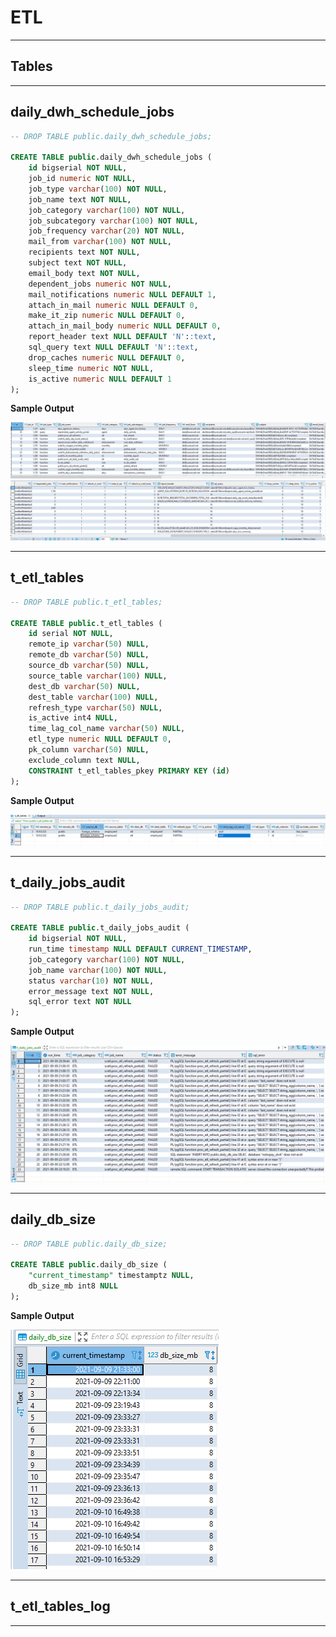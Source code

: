 # **ETL**

---

## **Tables**

---

## **daily_dwh_schedule_jobs**

```sql
-- DROP TABLE public.daily_dwh_schedule_jobs;

CREATE TABLE public.daily_dwh_schedule_jobs (
	id bigserial NOT NULL,
	job_id numeric NOT NULL,
	job_type varchar(100) NOT NULL,
	job_name text NOT NULL,
	job_category varchar(100) NOT NULL,
	job_subcategory varchar(100) NOT NULL,
	job_frequency varchar(20) NOT NULL,
	mail_from varchar(100) NOT NULL,
	recipients text NOT NULL,
	subject text NOT NULL,
	email_body text NOT NULL,
	dependent_jobs numeric NOT NULL,
	mail_notifications numeric NULL DEFAULT 1,
	attach_in_mail numeric NULL DEFAULT 0,
	make_it_zip numeric NULL DEFAULT 0,
	attach_in_mail_body numeric NULL DEFAULT 0,
	report_header text NULL DEFAULT 'N'::text,
	sql_query text NULL DEFAULT 'N'::text,
	drop_caches numeric NULL DEFAULT 0,
	sleep_time numeric NOT NULL,
	is_active numeric NULL DEFAULT 1
);
```

**Sample Output**

![](i/1.png)
![](i/2.png)

---

## **t_etl_tables**

```sql
-- DROP TABLE public.t_etl_tables;

CREATE TABLE public.t_etl_tables (
	id serial NOT NULL,
	remote_ip varchar(50) NULL,
	remote_db varchar(50) NULL,
	source_db varchar(50) NULL,
	source_table varchar(100) NULL,
	dest_db varchar(50) NULL,
	dest_table varchar(100) NULL,
	refresh_type varchar(50) NULL,
	is_active int4 NULL,
	time_lag_col_name varchar(50) NULL,
	etl_type numeric NULL DEFAULT 0,
	pk_column varchar(50) NULL,
	exclude_column text NULL,
	CONSTRAINT t_etl_tables_pkey PRIMARY KEY (id)
);
```

**Sample Output**

![](i/3.png)

---

## **t_daily_jobs_audit**

```sql
-- DROP TABLE public.t_daily_jobs_audit;

CREATE TABLE public.t_daily_jobs_audit (
	id bigserial NOT NULL,
	run_time timestamp NULL DEFAULT CURRENT_TIMESTAMP,
	job_category varchar(100) NOT NULL,
	job_name varchar(100) NOT NULL,
	status varchar(10) NOT NULL,
	error_message text NOT NULL,
	sql_error text NOT NULL
);
```

**Sample Output**

![](i/4.png)

---

## **daily_db_size**

```sql
-- DROP TABLE public.daily_db_size;

CREATE TABLE public.daily_db_size (
	"current_timestamp" timestamptz NULL,
	db_size_mb int8 NULL
);
```

**Sample Output**

![](i/5.png)

---

## **t_etl_tables_log**

---


